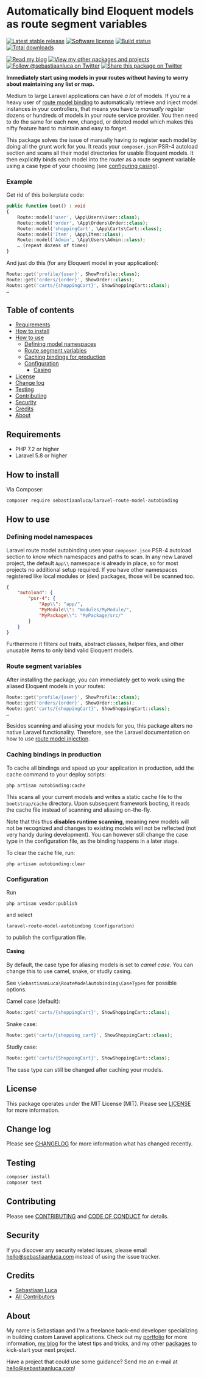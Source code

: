 # Automatically bind Eloquent models as route segment variables

<a href="https://packagist.org/packages/sebastiaanluca/laravel-route-model-autobinding"><img src="https://poser.pugx.org/sebastiaanluca/laravel-route-model-autobinding/version" alt="Latest stable release"></img></a>
<a href="LICENSE.md"><img src="https://img.shields.io/badge/license-MIT-brightgreen.svg" alt="Software license"></img></a>
<a href="https://travis-ci.org/sebastiaanluca/laravel-route-model-autobinding"><img src="https://img.shields.io/travis/sebastiaanluca/laravel-route-model-autobinding/master.svg" alt="Build status"></img></a>
<a href="https://packagist.org/packages/sebastiaanluca/laravel-route-model-autobinding"><img src="https://img.shields.io/packagist/dt/sebastiaanluca/laravel-route-model-autobinding.svg" alt="Total downloads"></img></a>

<a href="https://blog.sebastiaanluca.com"><img src="https://img.shields.io/badge/link-blog-lightgrey.svg" alt="Read my blog"></img></a>
<a href="https://packagist.org/packages/sebastiaanluca"><img src="https://img.shields.io/badge/link-other_packages-lightgrey.svg" alt="View my other packages and projects"></img></a>
<a href="https://twitter.com/sebastiaanluca"><img src="https://img.shields.io/twitter/follow/sebastiaanluca.svg?style=social" alt="Follow @sebastiaanluca on Twitter"></img></a>
<a href="https://twitter.com/intent/tweet?text=Automatically%20bind%20Eloquent%20models%20as%20route%20segment%20variables.%20Via%20@sebastiaanluca%20https://github.com/sebastiaanluca/laravel-route-model-autobinding"><img src="https://img.shields.io/twitter/url/http/shields.io.svg?style=social" alt="Share this package on Twitter"></img></a>

**Immediately start using models in your routes without having to worry about maintaining any list or map.**

Medium to large Laravel applications can have *a lot* of models. If you're a heavy user of [route model binding](https://laravel.com/docs/5.6/routing#route-model-binding) to automatically retrieve and inject model instances in your controllers, that means you have to *manually* register dozens or hundreds of models in your route service provider. You then need to do the same for each new, changed, or deleted model which makes this nifty feature hard to maintain and easy to forget.

This package solves the issue of manually having to register each model by doing all the grunt work for you. It reads your `composer.json` PSR-4 autoload section and scans all their model directories for usable Eloquent models. It then explicitly binds each model into the router as a route segment variable using a case type of your choosing (see [configuring casing](#casing)).

### Example

Get rid of this boilerplate code:

```php
public function boot() : void
{
    Route::model('user', \App\Users\User::class);
    Route::model('order', \App\Orders\Order::class);
    Route::model('shoppingCart', \App\Carts\Cart::class);
    Route::model('Item', \App\Item::class);
    Route::model('Admin', \App\Users\Admin::class);
    … (repeat dozens of times)
}
```

And just do this (for any Eloquent model in your application):

```php
Route::get('profile/{user}', ShowProfile::class);
Route::get('orders/{order}', ShowOrder::class);
Route::get('carts/{shoppingCart}', ShowShoppingCart::class);
…
```

## Table of contents

- [Requirements](#requirements)
- [How to install](#how-to-install)
- [How to use](#how-to-use)
    - [Defining model namespaces](#defining-model-namespaces)
    - [Route segment variables](#route-segment-variables)
    - [Caching bindings for production](#caching-bindings-for-production)
    - [Configuration](#configuration)
        - [Casing](#casing)
- [License](#license)
- [Change log](#change-log)
- [Testing](#testing)
- [Contributing](#contributing)
- [Security](#security)
- [Credits](#credits)
- [About](#about)

## Requirements

- PHP 7.2 or higher
- Laravel 5.8 or higher

## How to install

Via Composer:

```bash
composer require sebastiaanluca/laravel-route-model-autobinding
```

## How to use

### Defining model namespaces

Laravel route model autobinding uses your `composer.json` PSR-4 autoload section to know which namespaces and paths to scan. In any new Laravel project, the default `App\\` namespace is already in place, so for most projects no additional setup required. If you have other namespaces registered like local modules or (dev) packages, those will be scanned too.

```json
{
    "autoload": {
        "psr-4": {
            "App\\": "app/",
            "MyModule\\": "modules/MyModule/",
            "MyPackage\\": "MyPackage/src/"
        }
    }
}
```

Furthermore it filters out traits, abstract classes, helper files, and other unusable items to only bind valid Eloquent models.

### Route segment variables

After installing the package, you can immediately get to work using the aliased Eloquent models in your routes:

```php
Route::get('profile/{user}', ShowProfile::class);
Route::get('orders/{order}', ShowOrder::class);
Route::get('carts/{shoppingCart}', ShowShoppingCart::class);
…
```

Besides scanning and aliasing your models for you, this package alters no native Laravel functionality. Therefore, see the Laravel documentation on how to use [route model injection](https://laravel.com/docs/5.6/routing#route-model-binding).

### Caching bindings in production

To cache all bindings and speed up your application in production, add the cache command to your deploy scripts:

```
php artisan autobinding:cache
```

This scans all your current models and writes a static cache file to the `bootstrap/cache` directory. Upon subsequent framework booting, it reads the cache file instead of scanning and aliasing on-the-fly.

Note that this thus **disables runtime scanning**, meaning new models will not be recognized and changes to existing models will not be reflected (not very handy during development). You can however still change the case type in the configuration file, as the binding happens in a later stage.

To clear the cache file, run:

```
php artisan autobinding:clear
```

### Configuration

Run

```
php artisan vendor:publish
```

and select 

```
laravel-route-model-autobinding (configuration)
```

to publish the configuration file.

#### Casing

By default, the case type for aliasing models is set to *camel case*. You can change this to use camel, snake, or studly casing.

See `\SebastiaanLuca\RouteModelAutobinding\CaseTypes` for possible options.

Camel case (default):

```php
Route::get('carts/{shoppingCart}', ShowShoppingCart::class);
```

Snake case:

```php
Route::get('carts/{shopping_cart}', ShowShoppingCart::class);
```

Studly case:

```php
Route::get('carts/{ShoppingCart}', ShowShoppingCart::class);
```

The case type can still be changed after caching your models.

## License

This package operates under the MIT License (MIT). Please see [LICENSE](LICENSE.md) for more information.

## Change log

Please see [CHANGELOG](CHANGELOG.md) for more information what has changed recently.

## Testing

```bash
composer install
composer test
```

## Contributing

Please see [CONTRIBUTING](CONTRIBUTING.md) and [CODE OF CONDUCT](CODE_OF_CONDUCT.md) for details.

## Security

If you discover any security related issues, please email [hello@sebastiaanluca.com][link-author-email] instead of using the issue tracker.

## Credits

- [Sebastiaan Luca][link-github-profile]
- [All Contributors][link-contributors]

## About

My name is Sebastiaan and I'm a freelance back-end developer specializing in building custom Laravel applications. Check out my [portfolio][link-portfolio] for more information, [my blog][link-blog] for the latest tips and tricks, and my other [packages][link-packages] to kick-start your next project.

Have a project that could use some guidance? Send me an e-mail at [hello@sebastiaanluca.com][link-author-email]!

[link-packagist]: https://packagist.org/packages/sebastiaanluca/laravel-route-model-autobinding
[link-travis]: https://travis-ci.org/sebastiaanluca/laravel-route-model-autobinding
[link-contributors]: ../../contributors

[link-portfolio]: https://www.sebastiaanluca.com
[link-blog]: https://blog.sebastiaanluca.com
[link-packages]: https://packagist.org/packages/sebastiaanluca
[link-github-profile]: https://github.com/sebastiaanluca
[link-author-email]: mailto:hello@sebastiaanluca.com

